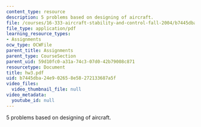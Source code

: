 ```yaml
---
content_type: resource
description: 5 problems based on designing of aircraft.
file: /courses/16-333-aircraft-stability-and-control-fall-2004/b7445dba24e902658e58272133687a5f_hw3.pdf
file_type: application/pdf
learning_resource_types:
- Assignments
ocw_type: OCWFile
parent_title: Assignments
parent_type: CourseSection
parent_uid: 59d10fc0-a31a-74c3-07d0-42b79008c871
resourcetype: Document
title: hw3.pdf
uid: b7445dba-24e9-0265-8e58-272133687a5f
video_files:
  video_thumbnail_file: null
video_metadata:
  youtube_id: null
---
```

5 problems based on designing of aircraft.

